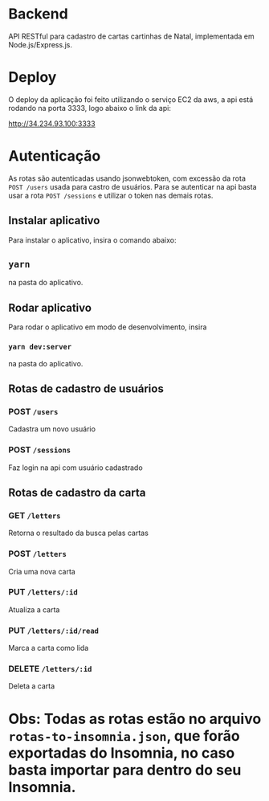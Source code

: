 # Backend 

API RESTful para cadastro de cartas cartinhas de Natal, implementada em Node.js/Express.js.

# Deploy

O deploy da aplicação foi feito utilizando o serviço EC2 da aws, a api está rodando na porta 3333, logo abaixo o link da api:

http://34.234.93.100:3333

# Autenticação

As rotas são autenticadas usando jsonwebtoken, com excessão da rota `POST /users` usada para castro de usuários.
Para se autenticar na api basta usar a rota `POST /sessions` e utilizar o token nas demais rotas.

## Instalar aplicativo 

Para instalar o aplicativo, insira o comando abaixo:

## `yarn`

na pasta do aplicativo.

## Rodar aplicativo

Para rodar o aplicativo em modo de desenvolvimento, insira

### `yarn dev:server`

na pasta do aplicativo.

## Rotas de cadastro de usuários

### POST `/users`
Cadastra um novo usuário

### POST `/sessions`
Faz login na api com usuário cadastrado



## Rotas de cadastro da carta

### GET `/letters`

Retorna o resultado da busca pelas cartas

### POST `/letters`

Cria uma nova carta

### PUT `/letters/:id`

Atualiza a carta

### PUT `/letters/:id/read`

Marca a carta como lida

### DELETE `/letters/:id`

Deleta a carta

# Obs: Todas as rotas estão no arquivo `rotas-to-insomnia.json`, que forão exportadas do Insomnia, no caso basta importar para dentro do seu Insomnia.
